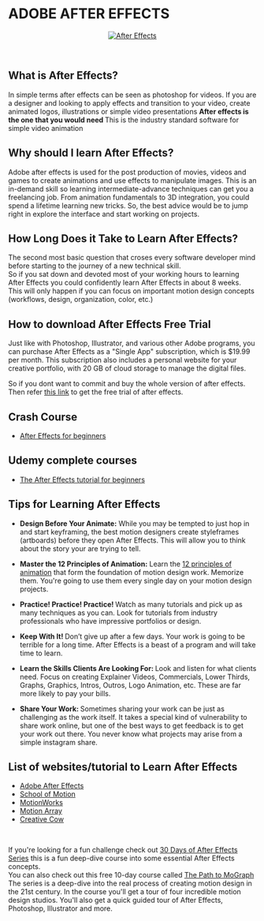 # ADOBE AFTER EFFECTS

<p align="center"><a href="https://helpx.adobe.com/after-effects/user-guide.html" target="_blank"><img src="https://cdn.educba.com/academy/wp-content/uploads/2019/09/After-Effects-Tools.png" title="After Effects" alt="After Effects"></a>
</p>

<!-- image/logo -->
<br>


## What is After Effects?
In simple terms after effects can be seen as photoshop for videos. If you are a designer and looking to apply effects and transition to your video, create animated logos, illustrations or simple video presentations <b> After effects is the one that you would need </b> This is the industry standard software for simple video animation

## Why should I learn After Effects?
Adobe after effects is used for the post production of movies, videos and games to create 
animations and use effects to manipulate images. This is an in-demand skill so learning 
intermediate-advance techniques can get you a freelancing job. From animation fundamentals 
to 3D integration, you could spend a lifetime learning new tricks. So, the best advice would be 
to jump right in explore the interface and start working on projects.

## How Long Does it Take to Learn After Effects?
The second most basic question that croses every software developer mind before starting to the journey of a new technical skill.<br>
So if you sat down and devoted most of your working hours to learning After Effects you could confidently learn After Effects in about 8 weeks. This will only happen if you can focus on important motion design concepts (workflows, design, organization, color, etc.)

## How to download After Effects Free Trial
Just like with Photoshop, Illustrator, and various other Adobe programs, you can purchase After Effects as a "Single App" subscription, which is $19.99 per month. This subscription also includes a personal website for your creative portfolio, with 20 GB of cloud storage to manage the digital files. 
<br>

So if you dont want to commit and buy the whole version of after effects. Then refer 
[this link](https://www.udemy.com/course/after-effects-roadmap-beginners/) to get the free trial of after effects.


## Crash Course
* [After Effects for beginners](https://youtu.be/B7452a8ybiM)


## Udemy complete courses
* [The After Effects tutorial for beginners](https://www.udemy.com/course/after-effects-roadmap-beginners/)



## Tips for Learning After Effects
* <b> Design Before Your Animate:</b> While you may be tempted to just hop in and start keyframing, the best motion designers create styleframes (artboards) before they open After Effects. This will allow you to think about the story your are trying to tell. 

* <b> Master the 12 Principles of Animation:</b> Learn the 
[12 principles of animation](https://www.creativebloq.com/advice/understand-the-12-principles-of-animation) that form the foundation of motion design work. Memorize them. You're going to use them every single day on your motion design projects.
* <b> Practice! Practice! Practice! </b> Watch as many tutorials and pick up as many techniques as you can. Look for tutorials from industry professionals who have impressive portfolios or design.
* <b> Keep With It! </b> Don’t give up after a few days. Your work is going to be terrible for a long time. After Effects is a beast of a program and will take time to learn.
* <b> Learn the Skills Clients Are Looking For: </b> Look and listen for what clients need. Focus on creating Explainer Videos, Commercials, Lower Thirds, Graphs, Graphics, Intros, Outros, Logo Animation, etc. These are far more likely to pay your bills.
* <b> Share Your Work: </b> Sometimes sharing your work can be just as challenging as the work itself. It takes a special kind of vulnerability to share work online, but one of the best ways to get feedback is to get your work out there. You never know what projects may arise from a simple instagram share. 

## List of websites/tutorial to Learn After Effects
* [Adobe After Effects](https://helpx.adobe.com/support/after-effects.html)
* [School of Motion](https://www.schoolofmotion.com/search-results?templateTypes=TUTORIAL)
* [MotionWorks](https://motionworks.net/tutorials/)
* [Motion Array](https://motionarray.com/learn/)
* [Creative Cow](https://creativecow.net/tutorials/adobeaftereffects)

<br>

If you're looking for a fun challenge check out
[30 Days of After Effects Series](https://www.schoolofmotion.com/collection/30-days-of-after-effects) this is a fun deep-dive course into some essential After Effects concepts.<br>
You can also check out this free 10-day course called 
[The Path to MoGraph](https://www.schoolofmotion.com/the-path-to-mograph) The series is a deep-dive into the real process of creating motion design in the 21st century. In the course you'll get a tour of four incredible motion design studios. You'll also get a quick guided tour of After Effects, Photoshop, Illustrator and more.
